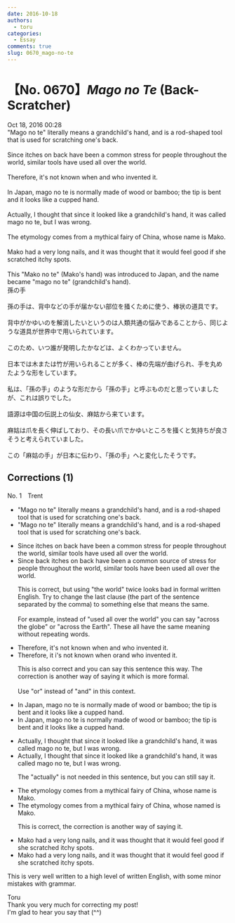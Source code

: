 ```yaml
---
date: 2016-10-18
authors:
  - toru
categories:
  - Essay
comments: true
slug: 0670_mago-no-te
---
```


# 【No. 0670】<strong><em>Mago no Te</strong></em> (Back-Scratcher)
<div class="date">Oct 18, 2016 00:28</div>
<div id="post"><div id="body_show_ori">
"Mago no te" literally means a grandchild's hand, and is a rod-shaped tool that is used for scratching one's back.<br/><br/>Since itches on back have been a common stress for people throughout the world, similar tools have used all over the world.<br/><br/>Therefore, it's not known when and who invented it.<br/><br/>In Japan, mago no te is normally made of wood or bamboo; the tip is bent and it looks like a cupped hand.<br/><br/>Actually, I thought that since it looked like a grandchild's hand, it was called mago no te, but I was wrong.<br/><br/>The etymology comes from a mythical fairy of China, whose name is Mako.<br/><br/>Mako had a very long nails, and it was thought that it would feel good if she scratched itchy spots.<br/><br/>This "Mako no te" (Mako's hand) was introduced to Japan, and the name became "mago no te" (grandchild's hand).
</div></div>

<!-- more -->

<div id="post_ja"><div id="body_show_mo">
孫の手<br/><br/>孫の手は、背中などの手が届かない部位を掻くために使う、棒状の道具です。<br/><br/>背中がかゆいのを解消したいというのは人類共通の悩みであることから、同じような道具が世界中で用いられています。<br/><br/>このため、いつ誰が発明したかなどは、よくわかっていません。<br/><br/>日本では木または竹が用いられることが多く、棒の先端が曲げられ、手を丸めたような形をしています。<br/><br/>私は、「孫の手」のような形だから「孫の手」と呼ぶものだと思っていましたが、これは誤りでした。<br/><br/>語源は中国の伝説上の仙女、麻姑から来ています。<br/><br/>麻姑は爪を長く伸ばしており、その長い爪でかゆいところを掻くと気持ちが良さそうと考えられていました。<br/><br/>この「麻姑の手」が日本に伝わり、「孫の手」へと変化したそうです。
</div></div>

## Corrections (1)
<div id="block"><div class="first_name"> No. 1　<span class="just_name">Trent</span></div><div id="block2">
<ul class="correction_field">
<li class="incorrect">"Mago no te" literally means a grandchild's hand, and is a rod-shaped tool that is used for scratching one's back.</li>
<li class="corrected correct">
"Mago no te" literally means a grandchild's hand, and is a rod-shaped tool that is used for scratching one's back.
</li>
</ul>
<ul class="correction_field">
<li class="incorrect">Since itches on back have been a common stress for people throughout the world, similar tools have used all over the world.</li>
<li class="corrected correct">
Since <span class="f_red">back </span>itches <span class="f_gray"><span class="sline">on back </span></span>have been a common s<span class="f_red">ource of s</span>tress for people throughout the world, similar tools have <span class="f_red">been </span>used all over the world.
<p class="correction_comment">This is correct, but using "the world" twice looks bad in formal written English. Try to change the last clause (the part of the sentence separated by the comma) to something else that means the same.<br/><br/>For example, instead of "used all over the world" you can say "across the globe" or "across the Earth". These all have the same meaning without repeating words.</p>
</li>
</ul>
<ul class="correction_field">
<li class="incorrect">Therefore, it's not known when and who invented it.</li>
<li class="corrected correct">
Therefore, it<span class="f_red"> i</span><span class="f_gray"><span class="sline">'</span></span>s not known when <span class="f_red">or</span><span class="f_gray"><span class="sline">and</span></span> who invented it.
<p class="correction_comment">This is also correct and you can say this sentence this way. The correction is another way of saying it which is more formal.<br/><br/>Use "or" instead of "and" in this context.</p>
</li>
</ul>
<ul class="correction_field">
<li class="incorrect">In Japan, mago no te is normally made of wood or bamboo; the tip is bent and it looks like a cupped hand.</li>
<li class="corrected correct">
In Japan, mago no te is normally made of wood or bamboo; the tip is bent and it looks like a cupped hand.
</li>
</ul>
<ul class="correction_field">
<li class="incorrect">Actually, I thought that since it looked like a grandchild's hand, it was called mago no te, but I was wrong.</li>
<li class="corrected correct">
<span class="f_gray"><span class="sline">Actually, </span></span>I thought that since it looked like a grandchild's hand, it was called mago no te, but I was wrong.
<p class="correction_comment">The "actually" is not needed in this sentence, but you can still say it.</p>
</li>
</ul>
<ul class="correction_field">
<li class="incorrect">The etymology comes from a mythical fairy of China, whose name is Mako.</li>
<li class="corrected correct">
The etymology comes from a mythical fairy of China<span class="f_gray"><span class="sline">,</span></span> <span class="f_gray"><span class="sline">whose </span></span>name<span class="f_red">d</span> <span class="f_gray"><span class="sline">is </span></span>Mako.
<p class="correction_comment">This is correct, the correction is another way of saying it.</p>
</li>
</ul>
<ul class="correction_field">
<li class="incorrect">Mako had a very long nails, and it was thought that it would feel good if she scratched itchy spots.</li>
<li class="corrected correct">
Mako had <span class="f_gray"><span class="sline">a </span></span>very long nails, and it was thought that it would feel good if she scratched itchy spots.
</li>
</ul>
<p class="comment_small">
 This is very well written to a high level of written English, with some minor mistakes with grammar.
</p>

</div><div class="name"><span class="just_name">Toru</span><br>
Thank you very much for correcting my post!<br/>I'm glad to hear you say that (^^)
</div>
</div>
